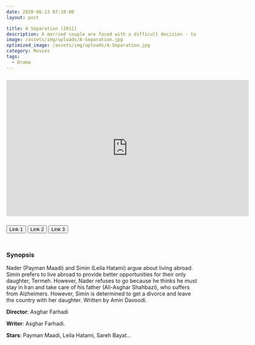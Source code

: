 ```yaml
---
date: 2020-06-13 07:10:00
layout: post

title: A Separation (2011)
description: A married couple are faced with a difficult decision - to improve the life of their child by moving to another country or to stay in Iran and look after a deteriorating parent who has Alzheimer's disease.
image: /assets/img/uploads/A-Separation.jpg
optimized_image: /assets/img/uploads/A-Separation.jpg
category: Movies
tags:
  - Drama
---
```

<link rel="stylesheet" type="text/css" href="/assets/css/player.css">

<div style='width:100%; height:10px; position:relative; margin-left: auto; margin-right: auto; overflow: hidden;'></div>

<div class="video-wrapper">
<iframe id="myframe" scrolling="no" allowfullscreen="" frameborder="0"  height="360"
src="https://playhydrax.com/?v=1etORQAtv" width="640"></iframe>
</div>

<div style='width:100%; height:10px; position:relative; margin-left: auto; margin-right: auto; overflow: hidden;'></div>

<button class="button_link" onclick="link_1()">Link 1</button>
<button class="button_link" onclick="link_2()">Link 2</button>
<button class="button_link" onclick="link_3()">Link 3</button>

<div style='width:100%; height:10px; position:relative; margin-left: auto; margin-right: auto; overflow: hidden;'></div>

<script>
 var link1 = "https://playhydrax.com/?v=1etORQAtv"
 var link2 = "https://www.fembed.com/v/13n-juj8741xlr1"
 var link3 = "https://database.gdriveplayer.me/player.php?imdb=tt2024544"

 function link_1() {
 var x = document.getElementsByClassName("button_link");
 for (var i=0; i < x.length; i++)
 {x[i].classList.remove("button_link_clicked")}
 x[0].classList.add("button_link_clicked");
 document.getElementById("myframe").src = link1;}

 function link_2() {
 var x = document.getElementsByClassName("button_link");
 for (var i=0; i < x.length; i++)
 {x[i].classList.remove("button_link_clicked")}
 x[1].classList.add("button_link_clicked");
 document.getElementById("myframe").src = link2;}

 function link_3() {
 var x = document.getElementsByClassName("button_link");
 for (var i=0; i < x.length; i++)
 {x[i].classList.remove("button_link_clicked")}
 x[2].classList.add("button_link_clicked");
 document.getElementById("myframe").src = link3;}
</script>


### Synopsis
Nader (Payman Maadi) and Simin (Leila Hatami) argue about living abroad. Simin prefers to live abroad to provide better opportunities for their only daughter, Termeh. However, Nader refuses to go because he thinks he must stay in Iran and take care of his father (Ali-Asghar Shahbazi), who suffers from Alzheimers. However, Simin is determined to get a divorce and leave the country with her daughter. Written by Amin Davoodi.    

**Director**: Asghar Farhadi     

**Writer**: Asghar Farhadi. 

**Stars**: Payman Maadi, Leila Hatami, Sareh Bayat...    
